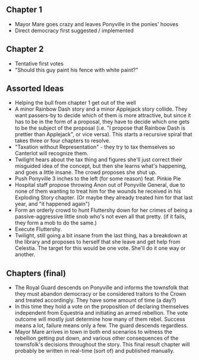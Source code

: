 ## Chapter 1
- Mayor Mare goes crazy and leaves Ponyville in the ponies' hooves
- Direct democracy first suggested / implemented
## Chapter 2
- Tentative first votes
- "Should this guy paint his fence with white paint?"

## Assorted Ideas
- Helping the bull from chapter 1 get out of the well
- A minor Rainbow Dash story and a minor Applejack story collide. They want passers-by to decide which of them is more attractive, but since it has to be in the form of a proposal, they have to decide which one gets to be the subject of the proposal (i.e. "I propose that Rainbow Dash is prettier than Applejack", or vice versa). This starts a recursive spiral that takes three or four chapters to resolve.
- "Taxation without Representation" - they try to tax themselves so Canterlot will recognize them.
- Twilight hears about the tax thing and figures she'll just correct their misguided idea of the concept, but then she learns what's happening, and goes a little insane. The crowd proposes she shut up.
- Push Ponyville 3 inches to the left (for some reason) feat. Pinkie Pie
- Hospital staff propose throwing Anon out of Ponyville General, due to none of them wanting to treat him for the wounds he received in his Exploding Story chapter. (Or maybe they already treated him for that last year, and "it happened again")
- Form an orderly crowd to hunt Fluttershy down for her crimes of being a passive-aggressive little snob who's not even all that pretty. (if it fails, they form a mob to do the same.)
- Execute Fluttershy.
- Twilight, still going a bit insane from the last thing, has a breakdown at the library and proposes to herself that she leave and get help from Celestia. The target for this would be one vote. She'll do it one way or another.

## Chapters (final)
- The Royal Guard descends on Ponyville and informs the townsfolk that they must abandon democracy or be considered traitors to the Crown and treated accordingly. They have some amount of time (a day?)
- In this time they hold a vote on the proposition of declaring themselves independent from Equestria and initiating an armed rebellion. The vote outcome will mostly just determine how many of them rebel. Success means a lot, failure means only a few. The guard descends regardless.
- Mayor Mare arrives in town in both end scenarios to witness the rebellion getting put down, and various other consequences of the townsfolk's decisions throughout the story. This final result chapter will probably be written in real-time (sort of) and published manually.
